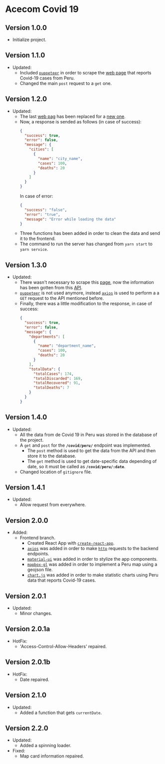 # Acecom Covid 19

## Version 1.0.0

- Initialize project.

## Version 1.1.0

- Updated:
  - Included [`puppeteer`](https://github.com/puppeteer/puppeteer) in order to scrape the [web page](https://www.worldometers.info/coronavirus/country/peru/) that reports Covid-19 cases from Peru.
  - Changed the main `post` request to a `get` one.

## Version 1.2.0

- Updated:
  - The last [web pag](https://www.worldometers.info/coronavirus/country/peru/) has been replaced for a [new one](https://app.powerbi.com/view?r=eyJrIjoiNGQ2MjA0NzktMTY2NC00NzJmLWE5NGUtODJiZTIwZmY1YzFkIiwidCI6Ijc5MDVjMWZjLTkzM2MtNDUyYS04YjgzLWIyZTU2NDU1ZDE2YSIsImMiOjR9).
  - Now, a response is sended as follows (in case of success):
    ```json
    {
      "success": true,
      "error": false,
      "message": {
        "cities": [
          {
            "name": "city_name",
            "cases": 100,
            "deaths": 20
          }
        ]
      }
    }
    ```
    In case of error:
    ```json
    {
      "success": "false",
      "error": "true",
      "message": "Error while loading the data"
    }
    ```
  - Three functions has been added in order to clean the data and send it to the frontend.
  - The command to run the server has changed from `yarn start` to `yarn service`.

## Version 1.3.0

- Updated:
  - There wasn't necessary to scrape this [page](https://app.powerbi.com/view?r=eyJrIjoiNGQ2MjA0NzktMTY2NC00NzJmLWE5NGUtODJiZTIwZmY1YzFkIiwidCI6Ijc5MDVjMWZjLTkzM2MtNDUyYS04YjgzLWIyZTU2NDU1ZDE2YSIsImMiOjR9), now the information has been gotten from this [API](https://geocatmin.ingemmet.gob.pe/arcgis/rest/services/COVIT_PERU_REGION/MapServer/0/query?f=json&where=FECHA%20BETWEEN%20timestamp%20%272020-04-05%2000%3A00%3A00%27%20AND%20timestamp%20%272020-04-05%2023%3A59%3A59%27&returnGeometry=false&spatialRel=esriSpatialRelIntersects&outFields=*&orderByFields=CONFIRMADOS%20desc&outSR=102100).
  - [`puppeteer`](https://github.com/puppeteer/puppeteer) is not used anymore, instead [`axios`](https://github.com/axios/axios) is used to perform a a `GET` request to the API mentioned before.
  - Finally, there was a little modification to the response, in case of success:
    ```json
    {
      "success": true,
      "error": false,
      "message": {
        "departments": [
          {
            "name": "department_name",
            "cases": 100,
            "deaths": 20
          }
        ],
        "totalData": {
          "totalCases": 174,
          "totalDiscarded": 169,
          "totalRecovered": 91,
          "totalDeaths": 7
        }
      }
    }
    ```

## Version 1.4.0

- Updated:
  - All the data from de Covid 19 in Peru was stored in the database of the project.
  - A `get` and `post` for the **`/covid/peru/`** endpoint was implemented.
    - The `post` method is used to get the data from the API and then store it to the database.
    - The `get` method is used to get date-specific data depending of date, so it must be called as **`/covid/peru/:date`**.
  - Changed location of `gitignore` file.

## Version 1.4.1

- Updated:
  - Allow request from everywhere.

## Version 2.0.0

- Added:
  - Frontend branch.
    - Created React App with [`create-react-app`](https://github.com/facebook/create-react-app).
    - [`axios`](https://github.com/axios/axios) was added in order to make [`http`](https://nodejs.org/api/http.html) requests to the backend endpoints.
    - [`material-ui`](https://github.com/mui-org/material-ui) was added in order to stylize the app components.
    - [`mapbox-gl`](https://github.com/mapbox/mapbox-gl-js) was added in order to implement a Peru map using a geojson file.
    - [`chart.js`](https://github.com/chartjs/Chart.js) was added in order to make statistic charts using Peru data that reports Covid-19 cases.

## Version 2.0.1

- Updated:
  - Minor changes.

## Version 2.0.1a

- HotFix:
  - 'Access-Control-Allow-Headers' repaired.

## Version 2.0.1b

- HotFix:
  - Date repaired.

## Version 2.1.0

- Updated:
  - Added a function that gets `currentDate`.

## Version 2.2.0

- Updated:
  - Added a spinning loader.
- Fixed:
  - Map card information repaired.

